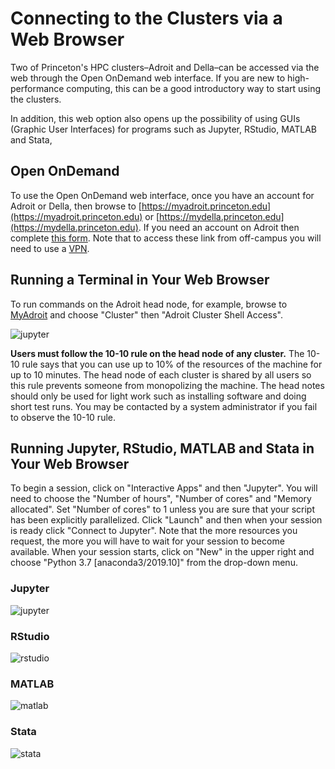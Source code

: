 # Connecting to the Clusters via a Web Browser

Two of Princeton's HPC clusters–Adroit and Della–can be accessed via the web through the Open OnDemand web interface. If you are new to high-performance computing, this can be a good introductory way to start using the clusters.

In addition, this web option also opens up the possibility of using GUIs (Graphic User Interfaces) for programs such as  Jupyter, RStudio, MATLAB and Stata,

## Open OnDemand

To use the Open OnDemand web interface, once you have an account for Adroit or Della, then browse
to [https://myadroit.princeton.edu](https://myadroit.princeton.edu) or
[https://mydella.princeton.edu](https://mydella.princeton.edu). If you need an account on Adroit then
complete [this form](https://forms.rc.princeton.edu/registration/?q=adroit). Note that to access these link from off-campus you will need to use a [VPN](https://princeton.service-now.com/snap?id=kb_article&sys_id=ce2a27064f9ca20018ddd48e5210c745).

## Running a Terminal in Your Web Browser

To run commands on the Adroit head node, for example, browse to [MyAdroit](https://myadroit.princeton.edu/) and choose "Cluster" then "Adroit Cluster Shell Access".

![jupyter](https://tigress-web.princeton.edu/~jdh4/terminal_two_frames.png)

**Users must follow the 10-10 rule on the head node of any cluster.** The 10-10 rule says that you can use up to 10% of the resources of the machine for up to 10 minutes. The head node of each cluster is shared by all users so this rule prevents someone from monopolizing the machine. The head notes should only be used for light work such as installing software and doing short test runs. You may be contacted by a system administrator if you fail to observe the 10-10 rule.

## Running Jupyter, RStudio, MATLAB and Stata in Your Web Browser

To begin a session, click on "Interactive Apps" and then "Jupyter". You will need to choose the "Number of hours",
"Number of cores" and "Memory allocated". Set "Number of cores" to 1 unless you are sure that your script has been
explicitly parallelized. Click "Launch" and then when your session is ready click "Connect to Jupyter". Note that the more
resources you request, the more you will have to wait for your session to become available. When your session starts,
click on "New" in the upper right and choose "Python 3.7 [anaconda3/2019.10]" from the drop-down menu.

### Jupyter
![jupyter](https://tigress-web.princeton.edu/~jdh4/jupyter_notebook.png)

### RStudio
![rstudio](https://tigress-web.princeton.edu/~jdh4/rstudio_two_frames.png)

### MATLAB
![matlab](https://tigress-web.princeton.edu/~jdh4/matlab_two_frames.png)

### Stata
![stata](https://tigress-web.princeton.edu/~jdh4/stata_two_frames.png)
